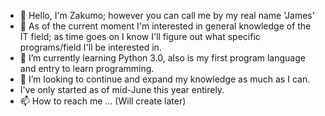 - 👋 Hello, I'm Zakumo; however you can call me by my real name 'James'
- 👀 As of the current moment I'm interested in general knowledge of the IT field; as time goes on I know I'll figure out what specific programs/field I'll be interested in.
- 🌱 I’m currently learning Python 3.0, also is my first program language and entry to learn programming.
- 💞️ I’m looking to continue and expand my knowledge as much as I can.
- I've only started as of mid-June this year entirely.
- 📫 How to reach me ... (Will create later)

<!---
Zakumo217/Zakumo217 is a ✨ special ✨ repository because its `README.md` (this file) appears on your GitHub profile.
You can click the Preview link to take a look at your changes.
--->
